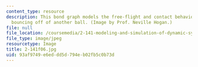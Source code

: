 ```yaml
---
content_type: resource
description: This bond graph models the free-flight and contact behaviors of a ball
  bouncing off of another ball. (Image by Prof. Neville Hogan.)
file: null
file_location: /coursemedia/2-141-modeling-and-simulation-of-dynamic-systems-fall-2006/93af9749e6eddd5d794eb02fb5c0b73d_2-141f06.jpg
file_type: image/jpeg
resourcetype: Image
title: 2-141f06.jpg
uid: 93af9749-e6ed-dd5d-794e-b02fb5c0b73d
---
```

